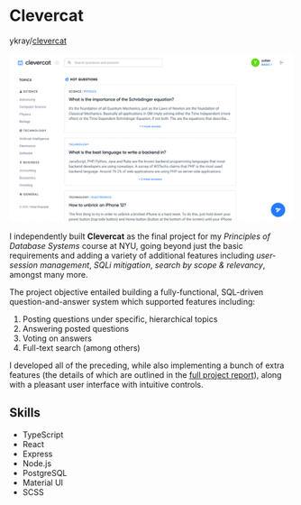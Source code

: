# Clevercat
ykray/[clevercat](https://github.com/ykray/clevercat)

![clevercat-screenshot](/assets/clevercat-ss.png)

I independently built **Clevercat** as the final project for my _Principles of Database Systems_ course at NYU, going beyond just the basic requirements and adding a variety of additional features including _user-session management_, _SQLi mitigation_, _search by scope & relevancy_, amongst many more.

The project objective entailed building a fully-functional, SQL-driven question-and-answer system which supported features including:

1. Posting questions under specific, hierarchical topics
2. Answering posted questions
3. Voting on answers
4. Full-text search (among others)

I developed all of the preceding, while also implementing a bunch of extra features (the details of which are outlined in the [full project report](https://docs.google.com/document/d/1zMaOHhK5QVISJhw-zEy4btloMn8hCeytYXa21A--pWg/edit?usp=sharing)), along with a pleasant user interface with intuitive controls.

## Skills

- TypeScript
- React
- Express
- Node.js
- PostgreSQL
- Material UI
- SCSS
